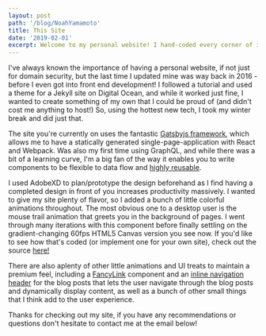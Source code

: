 ```yaml
---
layout: post
path: '/blog/NoahYamamoto'
title: This Site
date: '2019-02-01'
excerpt: Welcome to my personal website! I hand-coded every corner of it using Gatsbyjs and React but with no extraneous dependencies! Built to be super fast and pleasant to use, there's a ton of fun features.
---
```


I've always known the importance of having a personal website, if not just for domain security, but the last time I updated mine was way back in 2016 - before I even got into front end development! I followed a tutorial and used a theme for a Jekyll site on Digital Ocean, and while it worked just fine, I wanted to create something of my own that I could be proud of (and didn't cost me anything to host!) So, using the hottest new tech, I took my winter break and did just that.

The site you're currently on uses the fantastic [Gatsbyjs framework](https://www.gatsbyjs.org/), which allows me to have a statically generated single-page-application with React and Webpack. Was also my first time using GraphQL, and while there was a bit of a learning curve, I'm a big fan of the way it enables you to write components to be flexible to data flow and [highly reusable](https://medium.com/programming-philosophy/reactive-manifesto-by-jonas-bon%C3%A9r-ab8c36493fa3).

I used AdobeXD to plan/prototype the design beforehand as I find having a completed design in front of you increases productivity massively. I wanted to give my site plenty of flavor, so I added a bunch of little colorful animations throughout. The most obvious one to a desktop user is the mouse trail animation that greets you in the background of pages. I went through many iterations with this component before finally settling on the gradient-changing 60fps HTML5 Canvas version you see now. If you'd like to see how that's coded (or implement one for your own site), check out the source [here!](https://github.com/Egrodo/noahyamamoto.com/blob/master/src/components/Canvas.js)

There are also aplenty of other little animations and UI treats to maintain a premium feel, including a [FancyLink](https://github.com/Egrodo/noahyamamoto.com/blob/master/src/components/FancyLink.js) component and an [inline navigation header](https://github.com/Egrodo/noahyamamoto.com/blob/master/src/components/PostHeader.js) for the blog posts that lets the user navigate through the blog posts and dynamically display content, as well as a bunch of other small things that I think add to the user experience.

Thanks for checking out my site, if you have any recommendations or questions don't hesitate to contact me at the email below!
